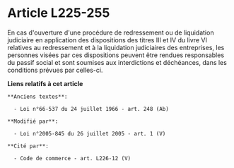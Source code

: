 # Article L225-255

En cas d'ouverture d'une procédure de redressement ou de liquidation judiciaire en application des dispositions des titres
III et IV du livre VI relatives au redressement et à la liquidation judiciaires des entreprises, les personnes visées par ces
dispositions peuvent être rendues responsables du passif social et sont soumises aux interdictions et déchéances, dans les
conditions prévues par celles-ci.

**Liens relatifs à cet article**

	**Anciens textes**:

	  - Loi n°66-537 du 24 juillet 1966 - art. 248 (Ab)

	**Modifié par**:

	  - Loi n°2005-845 du 26 juillet 2005 - art. 1 (V)

	**Cité par**:

	  - Code de commerce - art. L226-12 (V)
